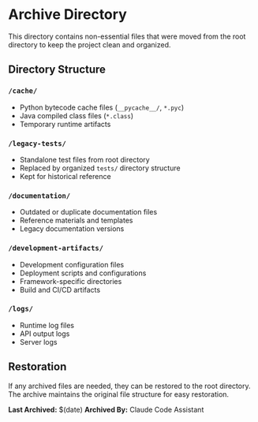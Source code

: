 # Archive Directory

This directory contains non-essential files that were moved from the root directory to keep the project clean and organized.

## Directory Structure

### `/cache/`
- Python bytecode cache files (`__pycache__/`, `*.pyc`)
- Java compiled class files (`*.class`)
- Temporary runtime artifacts

### `/legacy-tests/`
- Standalone test files from root directory
- Replaced by organized `tests/` directory structure
- Kept for historical reference

### `/documentation/`
- Outdated or duplicate documentation files
- Reference materials and templates
- Legacy documentation versions

### `/development-artifacts/`
- Development configuration files
- Deployment scripts and configurations  
- Framework-specific directories
- Build and CI/CD artifacts

### `/logs/`
- Runtime log files
- API output logs
- Server logs

## Restoration

If any archived files are needed, they can be restored to the root directory. The archive maintains the original file structure for easy restoration.

**Last Archived:** $(date)
**Archived By:** Claude Code Assistant